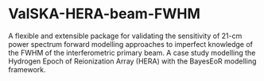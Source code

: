 # ValSKA-HERA-beam-FWHM
A flexible and extensible package for validating the sensitivity of 21-cm power spectrum forward modelling approaches to imperfect knowledge of the FWHM of the interferometric primary beam. A case study modelling the Hydrogen Epoch of Reionization Array (HERA) with the BayesEoR modelling framework.
